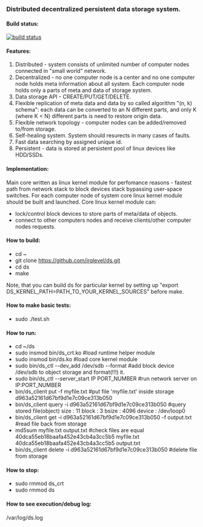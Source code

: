 ### Distributed decentralized persistent data storage system.

#### Build status:
[![build status](https://travis-ci.org/irqlevel/ds.svg?branch=master)](https://travis-ci.org/irqlevel/ds)

#### Features:
1. Distributed - system consists of unlimited number of computer nodes connected in
"small world" network.
2. Decentralized - no one computer node is a center and no one computer node
holds meta information about all system. Each computer node holds only a parts
of meta and data of storage system.
3. Data storage API - CREATE/PUT/GET/DELETE.
4. Flexible replication of meta data and data by so called algorithm "(n, k) schema":
each data can be converted to an N different parts, and only K (where K < N) different parts is need
to restore origin data.
5. Flexible network topology - computer nodes can be added/removed to/from
storage.
6. Self-healing system. System should resurects in many cases of faults.
7. Fast data searching by assigned unique id.
8. Persistent - data is stored at persistent pool of linux devices like HDD/SSDs.

#### Implementation:
Main core written as linux kernel module for perfomance reasons - fastest path
from network stack to block devices stack bypassing user-space switches.
For each computer node of system core linux kernel module should be built and launched.
Core linux kernel module can:
- lock/control block devices to store parts of meta/data of objects.
- connect to other computers nodes
and receive clients/other computer nodes requests.

#### How to build:
- cd ~
- git clone https://github.com/irqlevel/ds.git
- cd ds
- make

Note, that you can build ds for particular kernel by
setting up "export DS_KERNEL_PATH=PATH_TO_YOUR_KERNEL_SOURCES" before make.

#### How to make basic tests:
- sudo ./test.sh

#### How to run:
- cd ~/ds
- sudo insmod bin/ds_crt.ko #load runtime helper module
- sudo insmod bin/ds.ko #load core kernel module
- sudo bin/ds_ctl --dev_add /dev/sdb --format #add block device /dev/sdb to 
object storage and format(!!!) it.
- sudo bin/ds_ctl --server_start IP PORT_NUMBER #run network server on IP:PORT_NUMBER
- bin/ds_client put -f myfile.txt #put file 'myfile.txt' inside storage
d963a52161d67bf9d1e7c09ce313b050
- bin/ds_client query -i d963a52161d67bf9d1e7c09ce313b050 #query stored file(object)
size : 11
block : 3
bsize : 4096
device : /dev/loop0
- bin/ds_client get -i d963a52161d67bf9d1e7c09ce313b050 -f output.txt #read file back from storage
- md5sum myfile.txt output.txt #check files are equal
40dca55eb18baafa452e43cb4a3cc5b5  myfile.txt
40dca55eb18baafa452e43cb4a3cc5b5  output.txt
- bin/ds_client delete -i d963a52161d67bf9d1e7c09ce313b050 #delete file from storage

#### How to stop:
- sudo rmmod ds_crt
- sudo rmmod ds

#### How to see execution/debug log:
/var/log/ds.log
